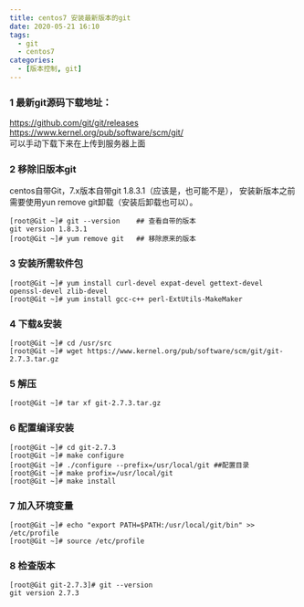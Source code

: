 ```yaml
---
title: centos7 安装最新版本的git
date: 2020-05-21 16:10
tags: 
  - git
  - centos7
categories:
  - [版本控制, git]
---
```


### 1 最新git源码下载地址：
https://github.com/git/git/releases  
https://www.kernel.org/pub/software/scm/git/  
可以手动下载下来在上传到服务器上面

### 2 移除旧版本git
centos自带Git，7.x版本自带git 1.8.3.1（应该是，也可能不是），
安装新版本之前需要使用yun remove git卸载（安装后卸载也可以）。
```
[root@Git ~]# git --version    ## 查看自带的版本
git version 1.8.3.1
[root@Git ~]# yum remove git   ## 移除原来的版本
```

### 3 安装所需软件包
```
[root@Git ~]# yum install curl-devel expat-devel gettext-devel openssl-devel zlib-devel 
[root@Git ~]# yum install gcc-c++ perl-ExtUtils-MakeMaker
```
### 4 下载&安装
```
[root@Git ~]# cd /usr/src
[root@Git ~]# wget https://www.kernel.org/pub/software/scm/git/git-2.7.3.tar.gz
```

### 5 解压
```
[root@Git ~]# tar xf git-2.7.3.tar.gz
```

### 6 配置编译安装
```
[root@Git ~]# cd git-2.7.3
[root@Git ~]# make configure
[root@Git ~]# ./configure --prefix=/usr/local/git ##配置目录
[root@Git ~]# make profix=/usr/local/git
[root@Git ~]# make install
```

### 7 加入环境变量
```
[root@Git ~]# echo "export PATH=$PATH:/usr/local/git/bin" >> /etc/profile
[root@Git ~]# source /etc/profile
```

### 8 检查版本
```
[root@Git git-2.7.3]# git --version 
git version 2.7.3
```
